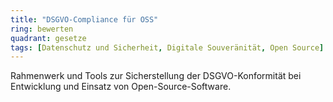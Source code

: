 ```yaml
---
title: "DSGVO-Compliance für OSS"
ring: bewerten
quadrant: gesetze
tags: [Datenschutz und Sicherheit, Digitale Souveränität, Open Source]
---
```


Rahmenwerk und Tools zur Sicherstellung der DSGVO-Konformität bei Entwicklung und Einsatz von Open-Source-Software.
